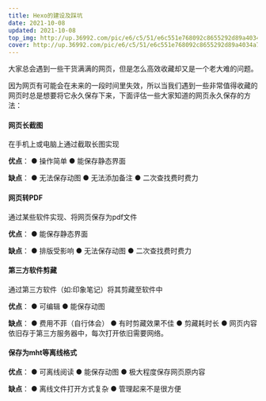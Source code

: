 ```yaml
---
title: Hexo的建设及踩坑
date: 2021-10-08
updated: 2021-10-08
top_img: http://up.36992.com/pic/e6/c5/51/e6c551e768092c8655292d89a4034a74.jpg
cover: http://up.36992.com/pic/e6/c5/51/e6c551e768092c8655292d89a4034a74.jpg
---
```

大家总会遇到一些干货满满的网页，但是怎么高效收藏却又是一个老大难的问题。

因为网页有可能会在未来的一段时间里失效，所以当我们遇到一些非常值得收藏的网页时总是想要将它永久保存下来，下面评估一些大家知道的网页永久保存的方法：

#### 网页长截图
 在手机上或电脑上通过截取长图实现
 
**优点**：
 ● 操作简单
 ● 能保存静态界面

**缺点**：
 ● 无法保存动图
 ● 无法添加备注
 ● 二次查找费时费力

#### 网页转PDF
通过某些软件实现、将网页保存为pdf文件

**优点**：
 ● 能保存静态界面
 
**缺点**：
 ● 排版受影响
 ● 无法保存动图
 ● 二次查找费时费力

#### 第三方软件剪藏
通过第三方软件（如:印象笔记）将其剪藏至软件中

**优点**：
 ● 可编辑
 ● 能保存动图
 
**缺点**：
 ● 费用不菲（自行体会）
 ● 有时剪藏效果不佳
 ● 剪藏耗时长
 ● 网页内容依旧存于第三方服务器中，每次打开依旧需要网络。

#### 保存为mht等离线格式
**优点**：
 ● 可离线阅读
 ● 能保存动图
 ● 极大程度保存网页原内容
 
**缺点**：
 ● 离线文件打开方式复杂
 ● 管理起来不是很方便

